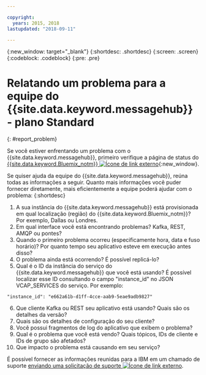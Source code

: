 ```yaml
---

copyright:
  years: 2015, 2018
lastupdated: "2018-09-11"

---
```


{:new_window: target="_blank"}
{:shortdesc: .shortdesc}
{:screen: .screen}
{:codeblock: .codeblock}
{:pre: .pre}



# Relatando um problema para a equipe do {{site.data.keyword.messagehub}} - plano Standard
{: #report_problem}

Se você estiver enfrentando um problema com o {{site.data.keyword.messagehub}}, primeiro
verifique a página de status do [{{site.data.keyword.Bluemix_notm}}
![Ícone de link externo](../../icons/launch-glyph.svg "Ícone de link externo")](https://console.bluemix.net/status){:new_window}. 

Se quiser ajuda da equipe do {{site.data.keyword.messagehub}}, reúna todas as informações a seguir. Quanto mais informações você puder fornecer diretamente, mais eficientemente a equipe poderá ajudar com o problema:
{:shortdesc}

1. A sua instância do {{site.data.keyword.messagehub}} está provisionada em qual localização (região) do {{site.data.keyword.Bluemix_notm}}? Por exemplo, Dallas ou Londres. 
2. Em qual interface você está encontrando problemas? Kafka, REST, AMQP ou pontes?
3. Quando o primeiro problema ocorreu (especificamente hora, data e fuso horário)? Por quanto tempo
seu aplicativo esteve em execução antes disso?
4. O problema ainda está ocorrendo? É possível replicá-lo?
5. Qual é o ID da instância do serviço do {{site.data.keyword.messagehub}} que você está
usando? 
É possível localizar esse ID consultando o campo "instance_id" no JSON VCAP_SERVICES do serviço. Por exemplo:
 ```
 "instance_id": "e662a61b-d1ff-4cce-aab9-5eae9adb9827"
 ```
6. Que cliente Kafka ou REST seu aplicativo está usando? Quais são os detalhes da versão?
7. Quais são os detalhes de configuração do seu cliente?
8. Você possui fragmentos de log do aplicativo que exibem o problema?
9. Qual é o problema que você está vendo? Quais tópicos, IDs de cliente e IDs de grupo são afetados?
10. Que impacto o problema está causando em seu serviço?


É possível fornecer as informações reunidas para a IBM em um chamado de suporte [enviando uma solicitação
de suporte ![Ícone de link externo](../../icons/launch-glyph.svg "Ícone de link externo")](/docs/get-support/howtogetsupport.html#open-ticket).










